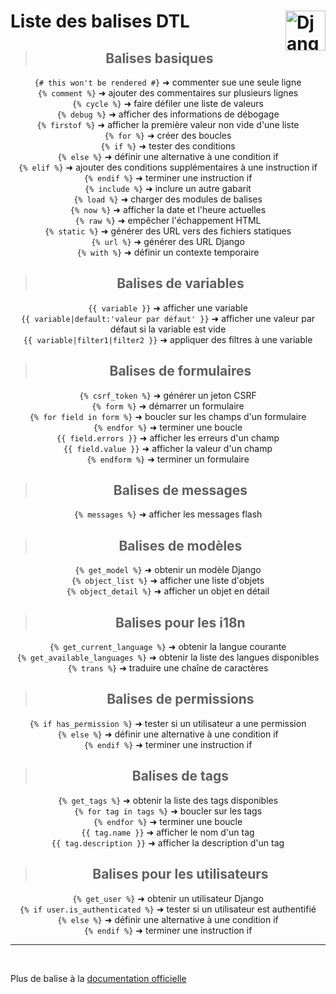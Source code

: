 # Liste des balises DTL<a href="../../../"><img align="right" src="https://www.djangoproject.com/m/img/logos/django-logo-negative.svg" alt="Django" title="Django" widht="auto" height="64px"></a>
<div align="center">

>## **Balises basiques**
`{# this won't be rendered #}` ➜ commenter sue une seule ligne  
`{% comment %}` ➜ ajouter des commentaires sur plusieurs lignes  
`{% cycle %}` ➜ faire défiler une liste de valeurs  
`{% debug %}` ➜ afficher des informations de débogage  
`{% firstof %}` ➜ afficher la première valeur non vide d'une liste  
`{% for %}` ➜ créer des boucles  
`{% if %}` ➜ tester des conditions  
`{% else %}` ➜ définir une alternative à une condition if  
`{% elif %}` ➜ ajouter des conditions supplémentaires à une instruction if  
`{% endif %}` ➜ terminer une instruction if  
`{% include %}` ➜ inclure un autre gabarit  
`{% load %}` ➜ charger des modules de balises  
`{% now %}` ➜ afficher la date et l'heure actuelles  
`{% raw %}` ➜ empêcher l'échappement HTML  
`{% static %}` ➜ générer des URL vers des fichiers statiques  
`{% url %}` ➜ générer des URL Django  
`{% with %}` ➜ définir un contexte temporaire  

>## **Balises de variables**  
`{{ variable }}` ➜ afficher une variable  
`{{ variable|default:'valeur par défaut' }}` ➜ afficher une valeur par défaut si la variable est vide  
`{{ variable|filter1|filter2 }}` ➜ appliquer des filtres à une variable  

> ## **Balises de formulaires**  
`{% csrf_token %}` ➜ générer un jeton CSRF  
`{% form %}` ➜ démarrer un formulaire  
`{% for field in form %}` ➜ boucler sur les champs d'un formulaire  
`{% endfor %}` ➜ terminer une boucle  
`{{ field.errors }}` ➜ afficher les erreurs d'un champ  
`{{ field.value }}` ➜ afficher la valeur d'un champ  
`{% endform %}` ➜ terminer un formulaire  

> ## **Balises de messages**  
`{% messages %}` ➜ afficher les messages flash  

> ## **Balises de modèles**  
`{% get_model %}` ➜ obtenir un modèle Django  
`{% object_list %}` ➜ afficher une liste d'objets  
`{% object_detail %}` ➜  afficher un objet en détail  

> ## **Balises pour les i18n**  
`{% get_current_language %}` ➜ obtenir la langue courante  
`{% get_available_languages %}` ➜ obtenir la liste des langues disponibles  
`{% trans %}` ➜ traduire une chaîne de caractères  

> ## **Balises de permissions**  
`{% if has_permission %}` ➜ tester si un utilisateur a une permission  
`{% else %}` ➜ définir une alternative à une condition if  
`{% endif %}` ➜ terminer une instruction if  

> ## **Balises de tags**  
`{% get_tags %}` ➜ obtenir la liste des tags disponibles  
`{% for tag in tags %}` ➜ boucler sur les tags  
`{% endfor %}` ➜ terminer une boucle  
`{{ tag.name }}` ➜ afficher le nom d'un tag  
`{{ tag.description }}` ➜ afficher la description d'un tag  

> ## **Balises pour les utilisateurs**
`{% get_user %}` ➜ obtenir un utilisateur Django  
`{% if user.is_authenticated %}` ➜ tester si un utilisateur est authentifié  
`{% else %}` ➜ définir une alternative à une condition if  
`{% endif %}` ➜ terminer une instruction if  
___
<div align="left"><br>

Plus de balise à la [documentation officielle](https://docs.djangoproject.com/fr/5.0/topics/templates/ "Documentation du DTL")  
